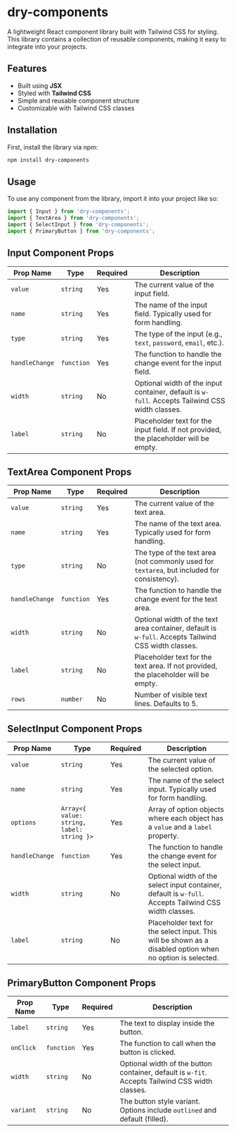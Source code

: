 # dry-components

A lightweight React component library built with Tailwind CSS for styling. This library contains a collection of reusable components, making it easy to integrate into your projects.

## Features

- Built using **JSX**
- Styled with **Tailwind CSS**
- Simple and reusable component structure
- Customizable with Tailwind CSS classes

## Installation

First, install the library via npm:

```bash
npm install dry-components
```

## Usage

To use any component from the library, import it into your project like so:

```jsx
import { Input } from 'dry-components';
import { TextArea } from 'dry-components';
import { SelectInput } from 'dry-components';
import { PrimaryButton } from 'dry-components';
```

## Input Component Props

| Prop Name   | Type     | Required | Description                                                                                               |
|-------------|----------|----------|-----------------------------------------------------------------------------------------------------------|
| `value`     | `string` | Yes      | The current value of the input field.                                                                     |
| `name`      | `string` | Yes      | The name of the input field. Typically used for form handling.                                             |
| `type`      | `string` | Yes      | The type of the input (e.g., `text`, `password`, `email`, etc.).                                           |
| `handleChange` | `function` | Yes  | The function to handle the change event for the input field.                                               |
| `width`     | `string` | No       | Optional width of the input container, default is `w-full`. Accepts Tailwind CSS width classes.            |
| `label`     | `string` | No       | Placeholder text for the input field. If not provided, the placeholder will be empty.                      |


## TextArea Component Props

| Prop Name   | Type     | Required | Description                                                                                               |
|-------------|----------|----------|-----------------------------------------------------------------------------------------------------------|
| `value`     | `string` | Yes      | The current value of the text area.                                                                      |
| `name`      | `string` | Yes      | The name of the text area. Typically used for form handling.                                              |
| `type`      | `string` | No       | The type of the text area (not commonly used for `textarea`, but included for consistency).                |
| `handleChange` | `function` | Yes  | The function to handle the change event for the text area.                                                |
| `width`     | `string` | No       | Optional width of the text area container, default is `w-full`. Accepts Tailwind CSS width classes.        |
| `label`     | `string` | No       | Placeholder text for the text area. If not provided, the placeholder will be empty.                       |
| `rows`      | `number` | No       | Number of visible text lines. Defaults to 5.                                                               |


## SelectInput Component Props

| Prop Name   | Type       | Required | Description                                                                                               |
|-------------|------------|----------|-----------------------------------------------------------------------------------------------------------|
| `value`     | `string`   | Yes      | The current value of the selected option.                                                                 |
| `name`      | `string`   | Yes      | The name of the select input. Typically used for form handling.                                           |
| `options`   | `Array<{ value: string, label: string }>` | Yes | Array of option objects where each object has a `value` and a `label` property.                              |
| `handleChange` | `function` | Yes  | The function to handle the change event for the select input.                                               |
| `width`     | `string`   | No       | Optional width of the select input container, default is `w-full`. Accepts Tailwind CSS width classes.    |
| `label`     | `string`   | No       | Placeholder text for the select input. This will be shown as a disabled option when no option is selected. |


## PrimaryButton Component Props

| Prop Name | Type     | Required | Description                                                                                      |
|-----------|----------|----------|--------------------------------------------------------------------------------------------------|
| `label`   | `string` | Yes      | The text to display inside the button.                                                           |
| `onClick` | `function` | Yes    | The function to call when the button is clicked.                                                 |
| `width`   | `string` | No       | Optional width of the button container, default is `w-fit`. Accepts Tailwind CSS width classes. |
| `variant` | `string` | No       | The button style variant. Options include `outlined` and default (filled).                        |
